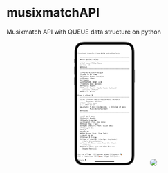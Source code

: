 # musixmatchAPI
Musixmatch API with QUEUE data structure on python

<!-- <table>
  <tr>
    <td valign="top"><img src="./screenshot/enqueue.PNG" style="border-radius:6px" width="50%  alt="loading"></td>
    <td valign="top"><img src="./screenshot/dequeue.gif" style="border-radius:6px" width="100%  alt="start new task"></td>
  </tr>
</table> -->
<p align="center">
  <img src="./screenshot/enqueue.PNG" style="border-radius:6px" width="28% alt="trinidad_and_tobago chart">
&nbsp; &nbsp; &nbsp; &nbsp;
  <img src="./screenshot/dequeue.gif" style="border-radius:6px" width="25% alt="united arab emirates chart">
</p>
<!-- <p align="center">
  <img src="./images/gibraltar_europe.png" style="border-radius:6px", width="45% alt="gibraltar chart">
&nbsp; &nbsp; &nbsp; &nbsp;
  <img src="./images/pie_asian_continent.png" style="border-radius:6px", width="45% alt="asian_continent chart">
</p> -->
